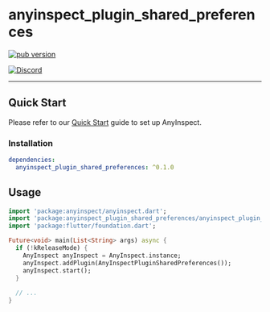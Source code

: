 # anyinspect_plugin_shared_preferences

[![pub version][pub-image]][pub-url]

[pub-image]: https://img.shields.io/pub/v/anyinspect_plugin_shared_preferences.svg
[pub-url]: https://pub.dev/packages/anyinspect_plugin_shared_preferences

[![Discord](https://img.shields.io/badge/discord-%237289DA.svg?style=for-the-badge&logo=discord&logoColor=white)](https://discord.gg/uJcUXQrs)

---

## Quick Start

Please refer to our [Quick Start](https://anyinspect.dev/docs) guide to set up AnyInspect.

### Installation

```yaml
dependencies:
  anyinspect_plugin_shared_preferences: ^0.1.0
```

## Usage

```dart
import 'package:anyinspect/anyinspect.dart';
import 'package:anyinspect_plugin_shared_preferences/anyinspect_plugin_shared_preferences.dart';
import 'package:flutter/foundation.dart';

Future<void> main(List<String> args) async {
  if (!kReleaseMode) {
    AnyInspect anyInspect = AnyInspect.instance;
    anyInspect.addPlugin(AnyInspectPluginSharedPreferences());
    anyInspect.start();
  }
  
  // ...
}
```
